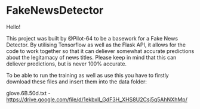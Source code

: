 # FakeNewsDetector

Hello!

This project was built by @Pilot-64 to be a basework for a Fake News Detector. By utilising Tensorflow as well as the Flask API, it allows for the code to work together so that it can deliever somewhat accurate predictions about the legitamacy of news titles. Please keep in mind that this can deliever predictions, but is never 100% accurate.

To be able to run the training as well as use this you have to firstly download these files and insert them into the data folder:

glove.6B.50d.txt - https://drive.google.com/file/d/1ekbxlI_GdF3H_XHS8U2Csj5q5AhNXhMp/

